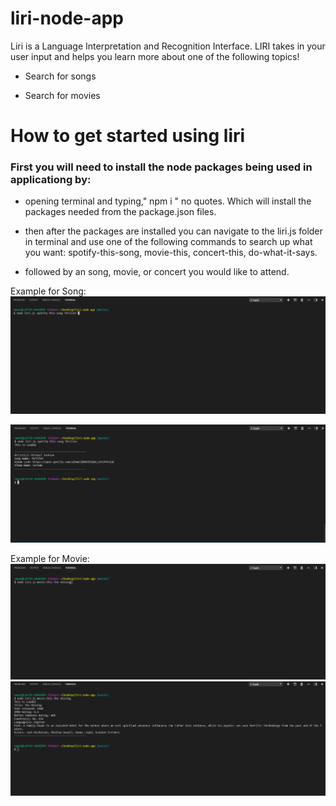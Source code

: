 # liri-node-app
Liri is a Language Interpretation and Recognition Interface. LIRI takes in your user input and helps you learn more about one of the following topics!

* Search for songs


* Search for movies 


# How to get started using liri

### First you will need to install the node packages being used in applicationg by:

* opening terminal and typing,"  npm i " no quotes. Which will install the packages needed from the package.json files. 

* then after the packages are installed you can navigate to the liri.js folder in terminal and use one of the following commands to search up what you want: spotify-this-song, movie-this, concert-this, do-what-it-says.

* followed by an song, movie, or concert you would like to attend. 

Example for Song:
![Example-1](images/example.png)

![Example-2](images/example2.png)


Example for Movie:
![Example-3](images/example3.png)
![Example-4](images/example4.png)



